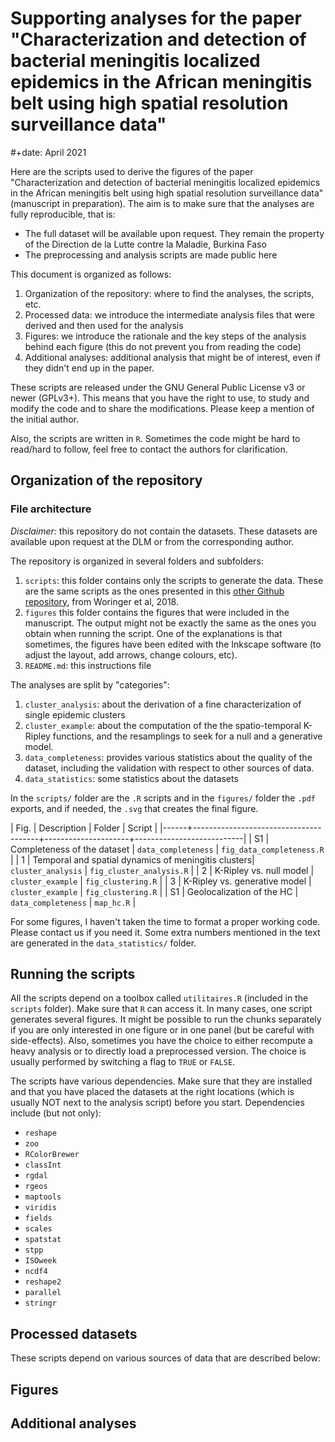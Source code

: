 Supporting analyses for the paper "Characterization and detection of  bacterial meningitis localized epidemics in the African meningitis belt using high spatial resolution  surveillance data"
==============

#+date: April 2021

Here are the scripts used to derive the figures of the paper "Characterization and detection of  bacterial meningitis localized epidemics in the African meningitis belt using high spatial resolution  surveillance data" (manuscript in preparation). The aim is to make sure that the analyses are fully reproducible, that is:
- The full dataset will be available upon request. They remain the property of the Direction de la Lutte contre la Maladie, Burkina Faso
- The preprocessing and analysis scripts are made public here

This document is organized as follows:

1. Organization of the repository: where to find the analyses, the scripts, etc.
2. Processed data: we introduce the intermediate analysis files that were derived and then used for the analysis
3. Figures: we introduce the rationale and the key steps of the analysis behind each figure (this do not prevent you from reading the code)
4. Additional analyses: additional analysis that might be of interest, even if they didn't end up in the paper.


These scripts are released under the GNU General Public License v3 or newer (GPLv3+). This means that you have the right to use, to study and modify the code and to share the modifications. Please keep a mention of the initial author.

Also, the scripts are written in `R`. Sometimes the code might be hard to read/hard to follow, feel free to contact the authors for clarification. 

## Organization of the repository
### File architecture
*Disclaimer:* this repository do not contain the datasets. These datasets are available upon request at the DLM or from the corresponding author.

The repository is organized in several folders and subfolders:
1. `scripts`: this folder contains only the scripts to generate the data. These are the same scripts as the ones presented in this [other Github repository](https://github.com/MaximeMaW/MeningitisDustDynamics), from Woringer et al, 2018.
2. `figures` this folder contains the figures that were included in the manuscript. The output might not be exactly the same as the ones you obtain when running the script. One of the explanations is that sometimes, the figures have been edited with the Inkscape software (to adjust the layout, add arrows, change colours, etc).
3. `README.md`: this instructions file

The analyses are split by "categories":

1. `cluster_analysis`: about the derivation of a fine characterization of single epidemic clusters
2. `cluster_example`: about the computation of the the spatio-temporal K-Ripley functions, and the resamplings to seek for a null and a generative model.
3. `data_completeness`: provides various statistics about the quality of the dataset, including the validation with respect to other sources of data.
4. `data_statistics`: some statistics about the datasets

In the `scripts/` folder are the `.R` scripts and in the `figures/` folder the `.pdf` exports, and if needed, the `.svg` that creates the final figure.

| Fig. | Description                           | Folder              | Script                    |
|------+---------------------------------------+---------------------+---------------------------|
|    S1 | Completeness of the dataset           | `data_completeness` | `fig_data_completeness.R` |
|    1 | Temporal and spatial dynamics of meningitis clusters| `cluster_analysis`   | `fig_cluster_analysis.R` |
|    2 | K-Ripley vs. null model               | `cluster_example`   | `fig_clustering.R`        |
|    3 | K-Ripley vs. generative model         | `cluster_example`   | `fig_clustering.R`        |
|   S1 | Geolocalization of the HC             | `data_completeness` | `map_hc.R`                |


For some figures, I haven't taken the time to format a proper working code. Please contact us if you need it.
Some extra numbers mentioned in the text are generated in the `data_statistics/` folder.

## Running the scripts
All the scripts depend on a toolbox called `utilitaires.R` (included in the `scripts` folder). Make sure that `R` can access it. In many cases, one script generates several figures. It might be possible to run the chunks separately if you are only interested in one figure or in one panel (but be careful with side-effects). Also, sometimes you have the choice to either recompute a heavy analysis or to directly load a preprocessed version. The choice is usually performed by switching a flag to `TRUE` or `FALSE`.

The scripts have various dependencies. Make sure that they are installed and that you have placed the datasets at the right locations (which is usually NOT next to the analysis script) before you start. Dependencies include (but not only):
- `reshape`
- `zoo`
- `RColorBrewer`
- `classInt`
- `rgdal`
- `rgeos`
- `maptools`
- `viridis`
- `fields`
- `scales`
- `spatstat`
- `stpp`
- `ISOweek`
- `ncdf4`
- `reshape2`
- `parallel`
- `stringr`

## Processed datasets
These scripts depend on various sources of data that are described below:

## Figures

## Additional analyses
